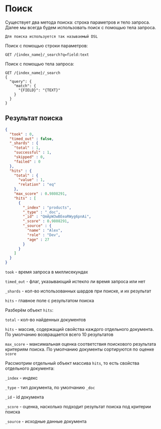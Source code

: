 # Поиск

Существует два метода поиска: строка параметров и тело запроса.
Далее мы всегда будем использовать поиск с помощью тела запроса.

    Для поиска используется так называемый DSL

Поиск с помощью строки параметров:
```http request
GET /{index_name}/_search?q=field:text
```

Поиск с помощью тела запроса:
```http
GET /{index_name}/_search
{
  "query": {
    "match": {
      "{FIELD}": "{TEXT}"
    }
  }
}
```

## Результат поиска

```json
{
  "took" : 0,
  "timed_out" : false,
  "_shards" : {
    "total" : 1,
    "successful" : 1,
    "skipped" : 0,
    "failed" : 0
  },
  "hits" : {
    "total" : {
      "value" : 1,
      "relation" : "eq"
    },
    "max_score" : 0.9808291,
    "hits" : [
      {
        "_index" : "products",
        "_type" : "_doc",
        "_id" : "QmApW3wBEeaRWyg6pnAi",
        "_score" : 0.9808291,
        "_source" : {
          "name" : "Alex",
          "role" : "Dev",
          "age" : 27
        }
      }
    ]
  }
}
```

`took` - время запроса в миллисекундах

`timed_out` - флаг, указывающий истекло ли время запроса или нет

`_shards` - кол-во использованных шардов при поиске, и их результат

`hits` - главное поле с результатом поиска


Разберём объект `hits`:

`total` - кол-во найденных документов

`hits` - массив, содержащий свойства каждого отдельного документа. По умолчанию возвращается всего 10 результатов

`max_score` - максимальная оценка соответствия поискового результата критериям поиска. По умолчанию документы сортируются по оценке `score`

Рассмотрим отдельный объект массива `hits`, то есть свойства отдельного документа:

`_index` - индекс

`_type` - тип документа, по умолчанию `_doc`

`_id` - id документа

`_score` - оценка, насколько подходит результат поиска под критерии поиска

`_source` - исходные данные документа
